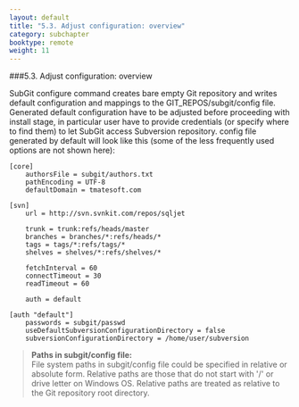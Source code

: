 ```yaml
---
layout: default
title: "5.3. Adjust configuration: overview"
category: subchapter
booktype: remote
weight: 11
---
```

###5.3. Adjust configuration: overview

SubGit configure command creates bare empty Git repository and writes default configuration and mappings to the GIT_REPOS/subgit/config file. Generated default configuration have to be adjusted before proceeding with install stage, in particular user have to provide credentials (or specify where to find them) to let SubGit access Subversion repository. config file generated by default will look like this (some of the less frequently used options are not shown here):

    [core]
        authorsFile = subgit/authors.txt
        pathEncoding = UTF-8
        defaultDomain = tmatesoft.com

    [svn]
        url = http://svn.svnkit.com/repos/sqljet

        trunk = trunk:refs/heads/master
        branches = branches/*:refs/heads/*
        tags = tags/*:refs/tags/*
        shelves = shelves/*:refs/shelves/*

        fetchInterval = 60
        connectTimeout = 30
        readTimeout = 60

        auth = default

    [auth "default"]
        passwords = subgit/passwd
        useDefaultSubversionConfigurationDirectory = false
        subversionConfigurationDirectory = /home/user/subversion

> **Paths in subgit/config file:**<br>
File system paths in subgit/config file could be specified in relative or absolute form. Relative paths are those that do not start with '/' or drive letter on Windows OS. Relative paths are treated as relative to the Git repository root directory.